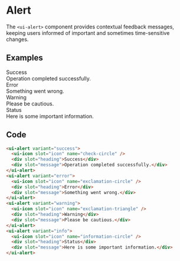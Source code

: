 # Alert

The <code>&lt;ui-alert&gt;</code> component provides contextual feedback messages, keeping users informed of important and sometimes time-sensitive changes.

<script setup>
import './alert';
import '../icon/icon';
</script>

## Examples

<div class="p-12 bg-preview flex flex-col gap-4 justify-center rounded-xl">
  <ui-alert variant="success">
    <ui-icon slot="icon" name="check-circle" />
    <div slot="heading">Success</div>
    <div slot="message">Operation completed successfully.</div>
  </ui-alert>
  <ui-alert variant="error">
    <ui-icon slot="icon" name="exclamation-circle" />
    <div slot="heading">Error</div>
    <div slot="message">Something went wrong.</div>
  </ui-alert>
  <ui-alert variant="warning">
    <ui-icon slot="icon" name="exclamation-triangle" />
    <div slot="heading">Warning</div>
    <div slot="message">Please be cautious.</div>
  </ui-alert>
  <ui-alert variant="info">
    <ui-icon slot="icon" name="information-circle" />
    <div slot="heading">Status</div>
    <div slot="message">Here is some important information.</div>
  </ui-alert>
</div>

## Code

```html
<ui-alert variant="success">
  <ui-icon slot="icon" name="check-circle" />
  <div slot="heading">Success</div>
  <div slot="message">Operation completed successfully.</div>
</ui-alert>
<ui-alert variant="error">
  <ui-icon slot="icon" name="exclamation-circle" />
  <div slot="heading">Error</div>
  <div slot="message">Something went wrong.</div>
</ui-alert>
<ui-alert variant="warning">
  <ui-icon slot="icon" name="exclamation-triangle" />
  <div slot="heading">Warning</div>
  <div slot="message">Please be cautious.</div>
</ui-alert>
<ui-alert variant="info">
  <ui-icon slot="icon" name="information-circle" />
  <div slot="heading">Status</div>
  <div slot="message">Here is some important information.</div>
</ui-alert>
```
